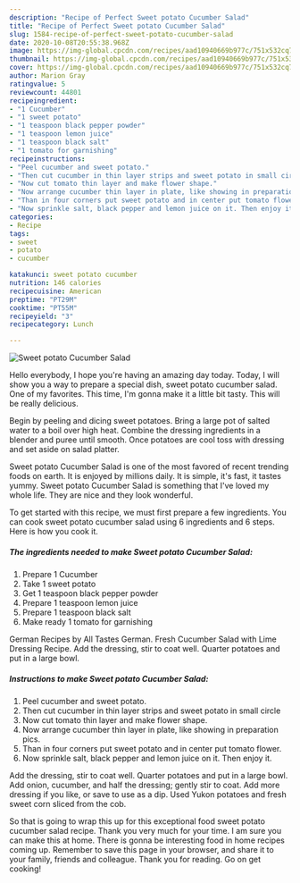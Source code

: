 ```yaml
---
description: "Recipe of Perfect Sweet potato Cucumber Salad"
title: "Recipe of Perfect Sweet potato Cucumber Salad"
slug: 1584-recipe-of-perfect-sweet-potato-cucumber-salad
date: 2020-10-08T20:55:38.968Z
image: https://img-global.cpcdn.com/recipes/aad10940669b977c/751x532cq70/sweet-potato-cucumber-salad-recipe-main-photo.jpg
thumbnail: https://img-global.cpcdn.com/recipes/aad10940669b977c/751x532cq70/sweet-potato-cucumber-salad-recipe-main-photo.jpg
cover: https://img-global.cpcdn.com/recipes/aad10940669b977c/751x532cq70/sweet-potato-cucumber-salad-recipe-main-photo.jpg
author: Marion Gray
ratingvalue: 5
reviewcount: 44801
recipeingredient:
- "1 Cucumber"
- "1 sweet potato"
- "1 teaspoon black pepper powder"
- "1 teaspoon lemon juice"
- "1 teaspoon black salt"
- "1 tomato for garnishing"
recipeinstructions:
- "Peel cucumber and sweet potato."
- "Then cut cucumber in thin layer strips and sweet potato in small circle"
- "Now cut tomato thin layer and make flower shape."
- "Now arrange cucumber thin layer in plate, like showing in preparation pics."
- "Than in four corners put sweet potato and in center put tomato flower."
- "Now sprinkle salt, black pepper and lemon juice on it. Then enjoy it."
categories:
- Recipe
tags:
- sweet
- potato
- cucumber

katakunci: sweet potato cucumber 
nutrition: 146 calories
recipecuisine: American
preptime: "PT29M"
cooktime: "PT55M"
recipeyield: "3"
recipecategory: Lunch

---
```



![Sweet potato Cucumber Salad](https://img-global.cpcdn.com/recipes/aad10940669b977c/751x532cq70/sweet-potato-cucumber-salad-recipe-main-photo.jpg)

Hello everybody, I hope you're having an amazing day today. Today, I will show you a way to prepare a special dish, sweet potato cucumber salad. One of my favorites. This time, I'm gonna make it a little bit tasty. This will be really delicious.

Begin by peeling and dicing sweet potatoes. Bring a large pot of salted water to a boil over high heat. Combine the dressing ingredients in a blender and puree until smooth. Once potatoes are cool toss with dressing and set aside on salad platter.

Sweet potato Cucumber Salad is one of the most favored of recent trending foods on earth. It is enjoyed by millions daily. It is simple, it's fast, it tastes yummy. Sweet potato Cucumber Salad is something that I've loved my whole life. They are nice and they look wonderful.


To get started with this recipe, we must first prepare a few ingredients. You can cook sweet potato cucumber salad using 6 ingredients and 6 steps. Here is how you cook it.

<!--inarticleads1-->

##### The ingredients needed to make Sweet potato Cucumber Salad:

1. Prepare 1 Cucumber
1. Take 1 sweet potato
1. Get 1 teaspoon black pepper powder
1. Prepare 1 teaspoon lemon juice
1. Prepare 1 teaspoon black salt
1. Make ready 1 tomato for garnishing


German Recipes by All Tastes German. Fresh Cucumber Salad with Lime Dressing Recipe. Add the dressing, stir to coat well. Quarter potatoes and put in a large bowl. 

<!--inarticleads2-->

##### Instructions to make Sweet potato Cucumber Salad:

1. Peel cucumber and sweet potato.
1. Then cut cucumber in thin layer strips and sweet potato in small circle
1. Now cut tomato thin layer and make flower shape.
1. Now arrange cucumber thin layer in plate, like showing in preparation pics.
1. Than in four corners put sweet potato and in center put tomato flower.
1. Now sprinkle salt, black pepper and lemon juice on it. Then enjoy it.


Add the dressing, stir to coat well. Quarter potatoes and put in a large bowl. Add onion, cucumber, and half the dressing; gently stir to coat. Add more dressing if you like, or save to use as a dip. Used Yukon potatoes and fresh sweet corn sliced from the cob. 

So that is going to wrap this up for this exceptional food sweet potato cucumber salad recipe. Thank you very much for your time. I am sure you can make this at home. There is gonna be interesting food in home recipes coming up. Remember to save this page in your browser, and share it to your family, friends and colleague. Thank you for reading. Go on get cooking!
